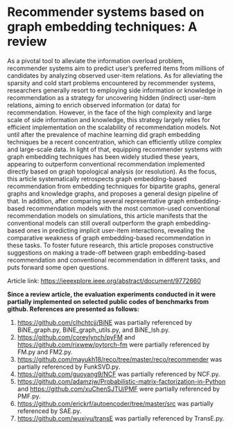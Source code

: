 # Recommender systems based on graph embedding techniques: A review
As a pivotal tool to alleviate the information overload problem, recommender systems aim to predict user’s preferred items from millions of candidates by analyzing observed user-item relations. As for alleviating the sparsity and cold start problems encountered by recommender systems, researchers generally resort to employing side information or knowledge in recommendation as a strategy for uncovering hidden (indirect) user-item relations, aiming to enrich observed information (or data) for recommendation. However, in the face of the high complexity and large scale of side information and knowledge, this strategy largely relies for efficient implementation on the scalability of recommendation models. Not until after the prevalence of machine learning did graph embedding techniques be a recent concentration, which can efficiently utilize complex and large-scale data. In light of that, equipping recommender systems with graph embedding techniques has been widely studied these years, appearing to outperform conventional recommendation implemented directly based on graph topological analysis (or resolution). As the focus, this article systematically retrospects graph embedding-based recommendation from embedding techniques for bipartite graphs, general graphs and knowledge graphs, and proposes a general design pipeline of that. In addition, after comparing several representative graph embedding-based recommendation models with the most common-used conventional recommendation models on simulations, this article manifests that the conventional models can still overall outperform the graph embedding-based ones in predicting implicit user-item interactions, revealing the comparative weakness of graph embedding-based recommendation in these tasks. To foster future research, this article proposes constructive suggestions on making a trade-off between graph embedding-based recommendation and conventional recommendation in different tasks, and puts forward some open questions.

Article link: https://ieeexplore.ieee.org/abstract/document/9772660

**Since a review article, the evaluation experiments conducted in it were partially implemented on selected public codes of benchmarks from github. References are presented as follows:**
1. https://github.com/clhchtcjj/BiNE was partially referenced by BiNE_graph.py, BiNE_graph_utils.py, and BiNE_lsh.py.
2. https://github.com/coreylynch/pyFM and https://github.com/rixwew/pytorch-fm were partially referenced by FM.py and FM2.py.
3. https://github.com/mayukh18/reco/tree/master/reco/recommender was partially referenced by FunkSVD.py.
4. https://github.com/guoyang9/NCF was partially referenced by NCF.py.
5. https://github.com/adamzjw/Probabilistic-matrix-factorization-in-Python and https://github.com/xuChenSJTU/PMF were partially referenced by PMF.py.
6. https://github.com/erickrf/autoencoder/tree/master/src was partially referenced by SAE.py.
7. https://github.com/wuxiyu/transE was partially referenced by TransE.py.
